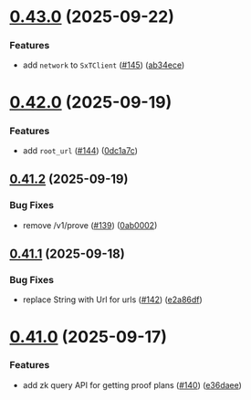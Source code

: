# [0.43.0](https://github.com/spaceandtimefdn/sxt-proof-of-sql-sdk/compare/v0.42.0...v0.43.0) (2025-09-22)


### Features

* add `network` to `SxTClient` ([#145](https://github.com/spaceandtimefdn/sxt-proof-of-sql-sdk/issues/145)) ([ab34ece](https://github.com/spaceandtimefdn/sxt-proof-of-sql-sdk/commit/ab34ece458e6e7e2695158f2de41f2e596149116))



# [0.42.0](https://github.com/spaceandtimefdn/sxt-proof-of-sql-sdk/compare/v0.41.2...v0.42.0) (2025-09-19)


### Features

* add `root_url` ([#144](https://github.com/spaceandtimefdn/sxt-proof-of-sql-sdk/issues/144)) ([0dc1a7c](https://github.com/spaceandtimefdn/sxt-proof-of-sql-sdk/commit/0dc1a7c7a9b04647b98a19d49a3ece1254f2ca8c))



## [0.41.2](https://github.com/spaceandtimefdn/sxt-proof-of-sql-sdk/compare/v0.41.1...v0.41.2) (2025-09-19)


### Bug Fixes

* remove /v1/prove ([#139](https://github.com/spaceandtimefdn/sxt-proof-of-sql-sdk/issues/139)) ([0ab0002](https://github.com/spaceandtimefdn/sxt-proof-of-sql-sdk/commit/0ab0002b7296aa26325e56eb4a31807ca7594d48))



## [0.41.1](https://github.com/spaceandtimefdn/sxt-proof-of-sql-sdk/compare/v0.41.0...v0.41.1) (2025-09-18)


### Bug Fixes

* replace String with Url for urls ([#142](https://github.com/spaceandtimefdn/sxt-proof-of-sql-sdk/issues/142)) ([e2a86df](https://github.com/spaceandtimefdn/sxt-proof-of-sql-sdk/commit/e2a86dff7922fe50a1cc267282d8bc811e7e5070))



# [0.41.0](https://github.com/spaceandtimefdn/sxt-proof-of-sql-sdk/compare/v0.40.0...v0.41.0) (2025-09-17)


### Features

* add zk query API for getting proof plans ([#140](https://github.com/spaceandtimefdn/sxt-proof-of-sql-sdk/issues/140)) ([e36daee](https://github.com/spaceandtimefdn/sxt-proof-of-sql-sdk/commit/e36daeee8388f3a4b78e9f085789db4d0279ab8f))



